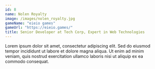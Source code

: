 ```yaml
---
id: 8
name: Nolen Royalty
image: /images/nolen_royalty.jpg
gameName: "eieio games"
gameUrl: "https://eieio.games/"
title: Senior Developer at Tech Corp, Expert in Web Technologies
---
```


Lorem ipsum dolor sit amet, consectetur adipiscing elit. Sed do eiusmod tempor incididunt ut labore et dolore magna aliqua. Ut enim ad minim veniam, quis nostrud exercitation ullamco laboris nisi ut aliquip ex ea commodo consequat.
